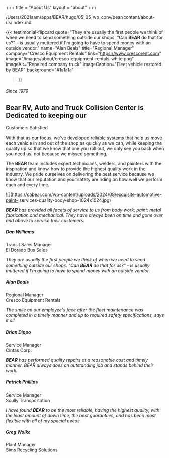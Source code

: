 +++
title = "About Us"
layout = "about"
+++

/Users/2021sam/apps/BEAR/hugo/05_05_wp_conv/bear/content/about-us/index.md

<!-- Intro block or spacer -->
{{< testimonial-flipcard
  quote="They are usually the first people we think of when we need to send something outside our shops. &quot;Can **BEAR** do that for us?&quot; – is usually muttered if I'm going to have to spend money with an outside vendor."
  name="Alan Beals"
  title="Regional Manager"
  company="Cresco Equipment Rentals"
  link="https://www.crescorent.com"
  image="/images/about/cresco-equipment-rentals-white.png"
  imageAlt="Repaired company truck"
  imageCaption="Fleet vehicle restored by BEAR"
  background="#1a1a1a"
>}}






###### Since 1979

## Bear RV, Auto and Truck Collision Center is Dedicated to keeping our
Customers Satisfied

With that as our focus, we've developed reliable systems that help us move
each vehicle in and out of the shop as quickly as we can, while keeping the
quality up so that we know that one you roll out, we only see you back when
you need us, not because we missed something.

  
The **BEAR** team includes expert technicians, welders, and painters with the
inspiration and know-how to provide the highest quality work in the industry.
We pride ourselves on delivering the best service because we know that our
reputation and your safety are riding on how well we perform each and every
time.

![](https://cabear.com/wp-content/uploads/2024/08/exquisite-automotive-paint-
services-quality-body-shop-1024x1024.jpg)

_**BEAR** has provided all facets of service to us from body work; paint;
metal fabrication and mechanical. They have always been on time and gone over
and above to service their customers._

##### Dan Williams

Transit Sales Manager  
El Dorado Bus Sales

_They are usually the first people we think of when we need to send something
outside our shops. "Can **BEAR** do that for us?" - is usually muttered if I'm
going to have to spend money with an outside vendor._

##### Alan Beals

Regional Manager  
Cresco Equipment Rentals

_The smile on our employee's face after the fleet maintenance was completed in
a timely manner and up to required safety specifications, says it all._

##### Brian Dippo

Service Manager  
Cintas Corp.

_**BEAR** has performed quality repairs at a reasonable cost and timely
manner. BEAR always does an outstanding job and stands behind their work._

##### Patrick Phillips

Service Manager  
Scully Transportation

_I have found **BEAR** to be the most reliable, having the highest quality,
with the least amount of down time, the best guarantees, and has been most
flexible with all of my special needs._

##### Greg Wolke

Plant Manager  
Sims Recycling Solutions

